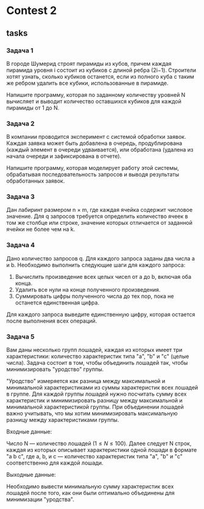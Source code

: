 # Contest 2

## tasks

### Задача 1

В городе Шумерид строят пирамиды из кубов, причем каждая пирамида уровня i состоит из кубиков с длиной ребра (2i−1). Строители хотят узнать, сколько кубиков останется, если из полного куба с таким же ребром удалить все кубики, использованные в пирамиде.

Напишите программу, которая по заданному количеству уровней N вычисляет и выводит количество оставшихся кубиков для каждой пирамиды от 1 до N.

### Задача 2

В компании проводится эксперимент с системой обработки заявок. Каждая заявка может быть добавлена в очередь, продублирована (каждый элемент в очереди удваивается), или обработана (удалена из начала очереди и зафиксирована в отчете).

Напишите программу, которая моделирует работу этой системы, обрабатывая последовательность запросов и выводя результаты обработанных заявок.

### Задача 3

Дан лабиринт размером n × m, где каждая ячейка содержит числовое значение. Для q запросов требуется определить количество ячеек в том же столбце или строке, значение которых отличается от заданной ячейки не более чем на k.

### Задача 4

Дано количество запросов q. Для каждого запроса заданы два числа a и b. Необходимо выполнить следующие шаги для каждого запроса:

1. Вычислить произведение всех целых чисел от a до b, включая оба конца.
2. Удалить все нули на конце полученного произведения.
3. Суммировать цифры полученного числа до тех пор, пока не останется единственная цифра.

Для каждого запроса выведите единственную цифру, которая остается после выполнения всех операций.

### Задача 5

Вам даны несколько групп лошадей, каждая из которых имеет три характеристики: количество характеристик типа "a", "b" и "c" (целые числа). Задача состоит в том, чтобы объединить лошадей так, чтобы минимизировать "уродство" группы.

"Уродство" измеряется как разница между максимальной и минимальной характеристиками из суммы характеристик всех лошадей в группе.
Для каждой группы лошадей нужно посчитать сумму всех характеристик и минимизировать разницу между максимальной и минимальной характеристикой группы.
При объединении лошадей важно учитывать, что мы хотим минимизировать максимальную разницу между характеристиками группы.

Входные данные:

Число N — количество лошадей $(1 \leq N \leq 100)$.
Далее следует N строк, каждая из которых описывает характеристики одной лошади в формате "a b c", где a, b, и c — количество характеристик типа "a", "b" и "c" соответственно для каждой лошади.

Выходные данные:

Необходимо вывести минимальную сумму характеристик всех лошадей после того, как они были оптимально объединены для минимизации "уродства".